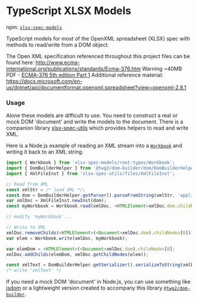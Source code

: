 TypeScript XLSX Models
==============

npm: [`xlsx-spec-models`](https://www.npmjs.com/package/xlsx-spec-models)

TypeScript models for most of the OpenXML spreadsheet (XLSX) spec with methods to read/write from a DOM object.

The Open XML specification referenced throughout this project files can be found here: http://www.ecma-international.org/publications/standards/Ecma-376.htm
Warning ~40MB PDF - [ECMA-376 5th edition Part 1](http://www.ecma-international.org/publications/files/ECMA-ST/ECMA-376,%20Fifth%20Edition,%20Part%201%20-%20Fundamentals%20And%20Markup%20Language%20Reference.zip)
Additional reference material: https://docs.microsoft.com/en-us/dotnet/api/documentformat.openxml.spreadsheet?view=openxml-2.8.1

### Usage
Alone these models are difficult to use. You need to construct a real or mock DOM 'document' and write the models to the document. There is a companion library [xlsx-spec-utils](https://github.com/TeamworkGuy2/xlsx-spec-utils) which provides helpers to read and write XML.

Here is a Node.js example of reading an XML stream into a [`Workbook`](root-types/Workbook.ts) and writing it back to an XML string.

```ts
import { Workbook } from 'xlsx-spec-models/root-types/Workbook';
import { DomBuilderHelper } from '@twg2/dom-builder/dom/DomBuilderHelper'; // for mock DOM 'document' in Node.js runtime
import { XmlFileInst } from 'xlsx-spec-utils/files/XmlFileInst';

// Read from XML
const xmlStr = /* load XML */;
const dom = DomBuilderHelper.getParser().parseFromString(xmlStr, 'application/xml');
var xmlDoc = XmlFileInst.newInst(dom);
const myWorkbook = Workbook.read(xmlDoc, <HTMLElement>xmlDoc.dom.childNodes[0]);

// modify 'myWorkbook'...

// Write to XML
xmlDoc.removeChilds(<HTMLElement>(<Document>xmlDoc.dom).childNodes[0]);
var elem = Workbook.write(xmlDoc, myWorkbook);

var elemDom = <HTMLElement>(<Document>xmlDoc.dom).childNodes[0];
xmlDoc.addChilds(elemDom, xmlDoc.getChildNodes(elem));

const xmlText = DomBuilderHelper.getSerializer().serializeToString(xmlDoc.dom);
/* write 'xmlText' */
```

If you need a mock DOM 'document' in Node.js, you can use something like [jsdom](https://www.npmjs.com/package/jsdom) or a lightweight version created to accompany this library [`@twg2/dom-builder`](https://github.com/TeamworkGuy2/dom-builder).
